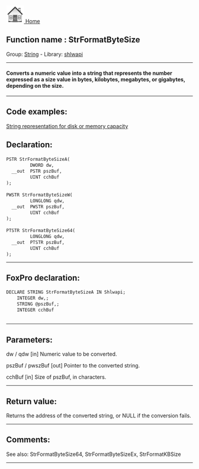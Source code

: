 [<img src="../../images/home.png"> Home ](https://github.com/VFPX/Win32API)  

## Function name : StrFormatByteSize
Group: [String](../../functions_group.md#String)  -  Library: [shlwapi](../../Libraries.md#shlwapi)  
***  


#### Converts a numeric value into a string that represents the number expressed as a size value in bytes, kilobytes, megabytes, or gigabytes, depending on the size.
***  


## Code examples:
[String representation for disk or memory capacity](../../samples/sample_108.md)  

## Declaration:
```foxpro  
PSTR StrFormatByteSizeA(
         DWORD dw,
  __out  PSTR pszBuf,
         UINT cchBuf
);

PWSTR StrFormatByteSizeW(
         LONGLONG qdw,
  __out  PWSTR pszBuf,
         UINT cchBuf
);

PTSTR StrFormatByteSize64(
         LONGLONG qdw,
  __out  PTSTR pszBuf,
         UINT cchBuf
);  
```  
***  


## FoxPro declaration:
```foxpro  
DECLARE STRING StrFormatByteSizeA IN Shlwapi;
	INTEGER dw,;
	STRING @pszBuf,;
	INTEGER cchBuf
  
```  
***  


## Parameters:
dw / qdw 
[in] Numeric value to be converted. 

pszBuf / pwszBuf 
[out] Pointer to the converted string. 

cchBuf 
[in] Size of pszBuf, in characters. 
  
***  


## Return value:
Returns the address of the converted string, or NULL if the conversion fails.  
***  


## Comments:
See also: StrFormatByteSize64, StrFormatByteSizeEx, StrFormatKBSize   
  
***  

